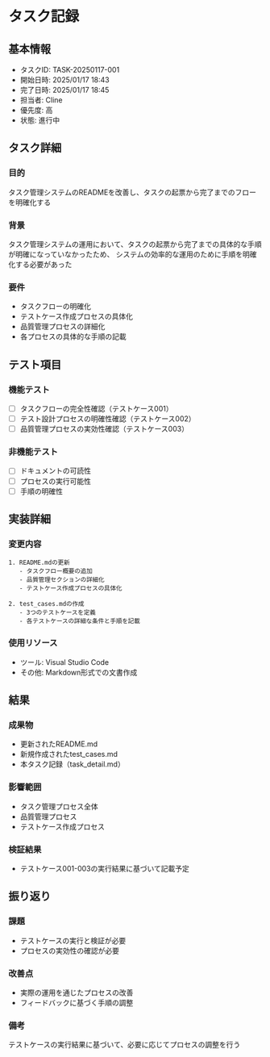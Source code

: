 # タスク記録

## 基本情報
- タスクID: TASK-20250117-001
- 開始日時: 2025/01/17 18:43
- 完了日時: 2025/01/17 18:45
- 担当者: Cline
- 優先度: 高
- 状態: 進行中

## タスク詳細
### 目的
タスク管理システムのREADMEを改善し、タスクの起票から完了までのフローを明確化する

### 背景
タスク管理システムの運用において、タスクの起票から完了までの具体的な手順が明確になっていなかったため、
システムの効率的な運用のために手順を明確化する必要があった

### 要件
- タスクフローの明確化
- テストケース作成プロセスの具体化
- 品質管理プロセスの詳細化
- 各プロセスの具体的な手順の記載

## テスト項目
### 機能テスト
- [ ] タスクフローの完全性確認（テストケース001）
- [ ] テスト設計プロセスの明確性確認（テストケース002）
- [ ] 品質管理プロセスの実効性確認（テストケース003）

### 非機能テスト
- [ ] ドキュメントの可読性
- [ ] プロセスの実行可能性
- [ ] 手順の明確性

## 実装詳細
### 変更内容
```
1. README.mdの更新
   - タスクフロー概要の追加
   - 品質管理セクションの詳細化
   - テストケース作成プロセスの具体化

2. test_cases.mdの作成
   - 3つのテストケースを定義
   - 各テストケースの詳細な条件と手順を記載
```

### 使用リソース
- ツール: Visual Studio Code
- その他: Markdown形式での文書作成

## 結果
### 成果物
- 更新されたREADME.md
- 新規作成されたtest_cases.md
- 本タスク記録（task_detail.md）

### 影響範囲
- タスク管理プロセス全体
- 品質管理プロセス
- テストケース作成プロセス

### 検証結果
- テストケース001-003の実行結果に基づいて記載予定

## 振り返り
### 課題
- テストケースの実行と検証が必要
- プロセスの実効性の確認が必要

### 改善点
- 実際の運用を通じたプロセスの改善
- フィードバックに基づく手順の調整

### 備考
テストケースの実行結果に基づいて、必要に応じてプロセスの調整を行う